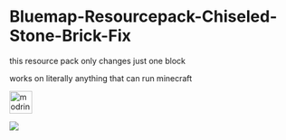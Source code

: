 # Bluemap-Resourcepack-Chiseled-Stone-Brick-Fix
this resource pack only changes just one block

works on literally anything that can run minecraft

<a href="https://modrinth.com/resourcepack/bluemap-resourcepack-chiseled-stone-brick-fix"> <img alt="modrinth" height="40" src="https://cdn.jsdelivr.net/npm/@intergrav/devins-badges@3/assets/compact/available/modrinth_46h.png"></a>

![](https://user-images.githubusercontent.com/67545942/234978431-c979ce87-0cb2-4d72-bffe-27d5cfffbaf5.png)
